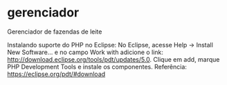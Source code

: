 # gerenciador
Gerenciador de fazendas de leite

Instalando suporte do PHP no Eclipse:
No Eclipse, acesse Help -> Install New Software... e no campo Work with adicione o link: 
http://download.eclipse.org/tools/pdt/updates/5.0.
Clique em add, marque PHP Development Tools e instale os componentes. 
Referência: https://eclipse.org/pdt/#download
